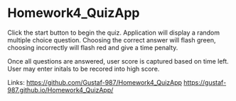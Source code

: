# Homework4_QuizApp

Click the start button to begin the quiz. Application will display a random multiple choice question. Choosing the correct answer will flash green, choosing incorrectly will flash red and give a time penalty. 

Once all questions are answered, user score is captured based on time left. User may enter initals to be recored into high score.

Links:
https://github.com/Gustaf-987/Homework4_QuizApp
https://gustaf-987.github.io/Homework4_QuizApp/


